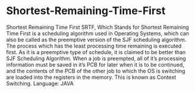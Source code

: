 # Shortest-Remaining-Time-First
Shortest Remaining Time First SRTF, Which Stands for Shortest Remaining Time First is a scheduling algorithm used in Operating Systems, which can also be called as the preemptive version of the SJF scheduling algorithm. The process which has the least processing time remaining is executed first. As it is a preemptive type of schedule, it is claimed to be better than SJF Scheduling Algorithm. When a job is preempted, all of it’s processing information must be saved in it’s PCB for later when it is to be continued, and the contents of the PCB of the other job to which the OS is switching are loaded into the registers in the memory. This is known as Context Switching. Language: JAVA
